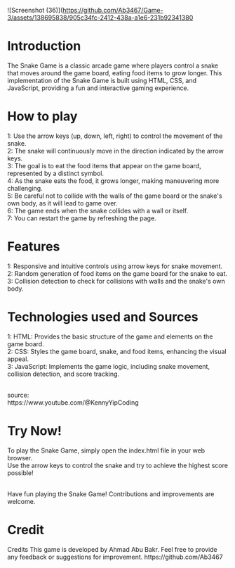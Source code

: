 ![Screenshot (36)](https://github.com/Ab3467/Game-3/assets/138695838/905c34fc-2412-438a-a1e6-231b92341380


# Introduction
<p>The Snake Game is a classic arcade game where players control a snake that moves around the game board, eating food items to grow longer. This implementation of the Snake Game is built using HTML, CSS, and JavaScript, providing a fun and interactive gaming experience.</p>

# How to play
<p>1: Use the arrow keys (up, down, left, right) to control the movement of the snake.<br>
2: The snake will continuously move in the direction indicated by the arrow keys.<br>
3: The goal is to eat the food items that appear on the game board, represented by a distinct symbol.<br>
4: As the snake eats the food, it grows longer, making maneuvering more challenging.<br>
5: Be careful not to collide with the walls of the game board or the snake's own body, as it will lead to game over.<br>
6: The game ends when the snake collides with a wall or itself.<br>
7: You can restart the game by refreshing the page.</p>

# Features
<p>1: Responsive and intuitive controls using arrow keys for snake movement.<br>
2: Random generation of food items on the game board for the snake to eat.<br>
3: Collision detection to check for collisions with walls and the snake's own body.<br>

# Technologies used and Sources
<p>1: HTML: Provides the basic structure of the game and elements on the game board.<br>
2: CSS: Styles the game board, snake, and food items, enhancing the visual appeal.<br>
3: JavaScript: Implements the game logic, including snake movement, collision detection, and score tracking.</p>
<br>
source:<br>
https://www.youtube.com/@KennyYipCoding

# Try Now!
<p>To play the Snake Game, simply open the index.html file in your web browser. <br>Use the arrow keys to control the snake and try to achieve the highest score possible!

<br>Have fun playing the Snake Game! Contributions and improvements are welcome.</p>

# Credit
<p>Credits This game is developed by Ahmad Abu Bakr. Feel free to provide any feedback or suggestions for improvement.
https://github.com/Ab3467</p>



